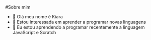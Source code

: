 #Sobre mim

- 👋 Olá meu nome é Kiara
- 👀 Estou interessada em aprender a programar novas linguagens 
- 🌱 Eu estou aprendendo a programar recentemente a linguagem JavaScript e Scratch

<!---
23-000/23-000 is a ✨ special ✨ repository because its `README.md` (this file) appears on your GitHub profile.
You can click the Preview link to take a look at your changes.
--->
